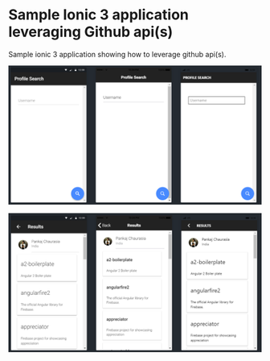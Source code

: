 # Sample Ionic 3 application leveraging Github api(s)

Sample ionic 3 application showing how to leverage github api(s).

![alt initialscreen](/initialscreen.PNG?raw=true)

![alt results](/results.PNG?raw=true)
